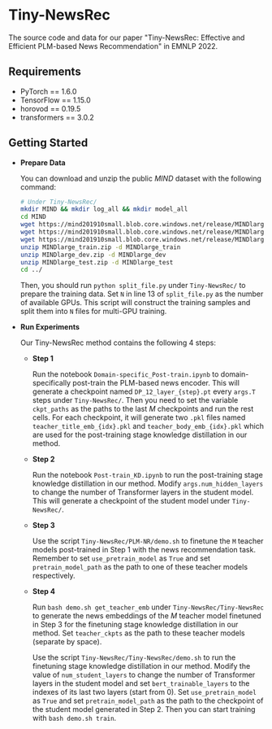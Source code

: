 # Tiny-NewsRec

The source code and data for our paper "Tiny-NewsRec: Effective and Efficient PLM-based News Recommendation" in EMNLP 2022.

## Requirements

- PyTorch == 1.6.0
- TensorFlow == 1.15.0
- horovod == 0.19.5
- transformers == 3.0.2

## Getting Started

- **Prepare Data**

  You can download and unzip the public *MIND* dataset with the following command:

  ```bash
  # Under Tiny-NewsRec/
  mkdir MIND && mkdir log_all && mkdir model_all
  cd MIND
  wget https://mind201910small.blob.core.windows.net/release/MINDlarge_train.zip
  wget https://mind201910small.blob.core.windows.net/release/MINDlarge_dev.zip
  wget https://mind201910small.blob.core.windows.net/release/MINDlarge_test.zip
  unzip MINDlarge_train.zip -d MINDlarge_train
  unzip MINDlarge_dev.zip -d MINDlarge_dev
  unzip MINDlarge_test.zip -d MINDlarge_test
  cd ../
  ```

  Then, you should run `python split_file.py` under `Tiny-NewsRec/` to prepare the training data. Set `N` in line 13 of `split_file.py` as the number of available GPUs. This script will construct the training samples and split them into `N` files for multi-GPU training.

- **Run Experiments**

  Our Tiny-NewsRec method contains the following 4 steps:

  - **Step 1**

    Run the notebook `Domain-specific_Post-train.ipynb` to domain-specifically post-train the PLM-based news encoder. This will generate a checkpoint named `DP_12_layer_{step}.pt` every `args.T` steps under `Tiny-NewsRec/`. Then you need to set the variable `ckpt_paths` as the paths to the last $M$ checkpoints and run the rest cells. For each checkpoint, it will generate two `.pkl` files named `teacher_title_emb_{idx}.pkl` and `teacher_body_emb_{idx}.pkl` which are used for the post-training stage knowledge distillation in our method.


  - **Step 2**

    Run the notebook `Post-train_KD.ipynb` to run the post-training stage knowledge distillation in our method. Modify `args.num_hidden_layers` to change the number of Transformer layers in the student model. This will generate a checkpoint of the student model under `Tiny-NewsRec/`.


  - **Step 3**

    Use the script `Tiny-NewsRec/PLM-NR/demo.sh` to finetune the `M` teacher models post-trained in Step 1 with the news recommendation task. Remember to set `use_pretrain_model` as `True` and set `pretrain_model_path` as the path to one of these teacher models respectively.


  - **Step 4**

    Run `bash demo.sh get_teacher_emb` under `Tiny-NewsRec/Tiny-NewsRec` to generate the news embeddings of the $M$ teacher model finetuned in Step 3 for the finetuning stage knowledge distillation in our method. Set `teacher_ckpts` as the path to these teacher models (separate by space).

    Use the script `Tiny-NewsRec/Tiny-NewsRec/demo.sh` to run the finetuning stage knowledge distillation in our method. Modify the value of `num_student_layers` to change the number of Transformer layers in the student model and set `bert_trainable_layers` to the indexes of its last two layers (start from 0). Set `use_pretrain_model` as `True` and set `pretrain_model_path` as the path to the checkpoint of the student model generated in Step 2. Then you can start training with `bash demo.sh train`.
